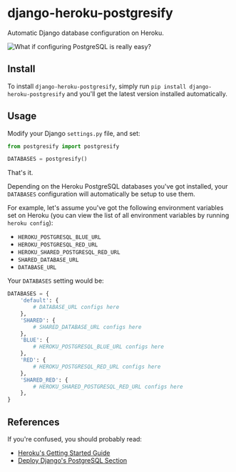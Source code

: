# django-heroku-postgresify

Automatic Django database configuration on Heroku.


![What if configuring PostgreSQL is really easy?](https://github.com/rdegges/django-heroku-postgresify/raw/master/assets/postgresify.jpg)


## Install

To install ``django-heroku-postgresify``, simply run
``pip install django-heroku-postgresify`` and you'll get the latest version
installed automatically.


## Usage

Modify your Django ``settings.py`` file, and set:

``` python
from postgresify import postgresify

DATABASES = postgresify()
```

That's it.

Depending on the Heroku PostgreSQL databases you've got installed, your
``DATABASES`` configuration will automatically be setup to use them.

For example, let's assume you've got the following environment variables set on
Heroku (you can view the list of all environment variables by running ``heroku
config``):

- ``HEROKU_POSTGRESQL_BLUE_URL``
- ``HEROKU_POSTGRESQL_RED_URL``
- ``HEROKU_SHARED_POSTGRESQL_RED_URL``
- ``SHARED_DATABASE_URL``
- ``DATABASE_URL``

Your ``DATABASES`` setting would be:

``` python
DATABASES = {
    'default': {
        # DATABASE_URL configs here
    },
    'SHARED': {
        # SHARED_DATABASE_URL configs here
    },
    'BLUE': {
        # HEROKU_POSTGRESQL_BLUE_URL configs here
    },
    'RED': {
        # HEROKU_POSTGRESQL_RED_URL configs here
    },
    'SHARED_RED': {
        # HEROKU_SHARED_POSTGRESQL_RED_URL configs here
    },
}
```


## References

If you're confused, you should probably read:

- [Heroku's Getting Started Guide](http://devcenter.heroku.com/articles/django)
- [Deploy Django's PostgreSQL Section](http://www.deploydjango.com/postgresql/index.html)
